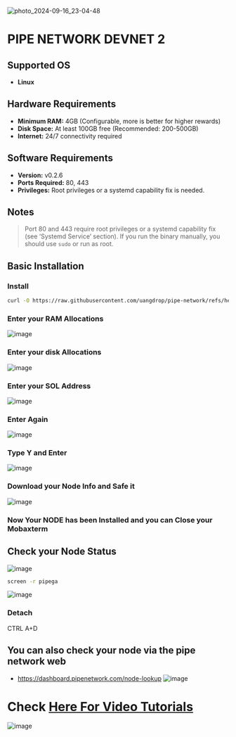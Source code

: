 

![photo_2024-09-16_23-04-48](https://github.com/user-attachments/assets/48e1ceed-c83d-4c20-8709-4cd48e7724d3)

# PIPE NETWORK DEVNET 2



## Supported OS
- **Linux**

## Hardware Requirements
- **Minimum RAM:** 4GB (Configurable, more is better for higher rewards)
- **Disk Space:** At least 100GB free (Recommended: 200-500GB)
- **Internet:** 24/7 connectivity required

## Software Requirements
- **Version:** v0.2.6
- **Ports Required:** 80, 443
- **Privileges:** Root privileges or a systemd capability fix is needed.

## Notes
> Port 80 and 443 require root privileges or a systemd capability fix (see ‘Systemd Service’ section). If you run the binary manually, you should use `sudo` or run as root.

## Basic Installation
### Install
```sh
curl -O https://raw.githubusercontent.com/uangdrop/pipe-network/refs/heads/main/PiPe_GA.sh && chmod +x PiPe_GA.sh && ./PiPe_GA.sh
```
### Enter your RAM Allocations
![image](https://github.com/user-attachments/assets/44a1b2eb-ee6c-4521-a2a3-e005a692a318)

### Enter your disk Allocations
![image](https://github.com/user-attachments/assets/a5d80fb5-fd01-47a6-bac7-3ddcebf1434b)

### Enter your SOL Address
![image](https://github.com/user-attachments/assets/50ec2b1a-07c8-478c-ab64-f4646aa27add)

### Enter Again
![image](https://github.com/user-attachments/assets/bf4f8382-32c0-46bc-91d8-2252b18e83df)

### Type Y and Enter
![image](https://github.com/user-attachments/assets/8a55e223-808e-4390-a34e-c9fb87d1b280)

### Download your Node Info and Safe it
![image](https://github.com/user-attachments/assets/35fbbc10-4577-4ebc-9771-a22f4d99ed19)


### Now Your NODE has been Installed and you can Close your Mobaxterm






## Check your Node Status
![image](https://github.com/user-attachments/assets/b0e11769-8f1d-4944-927d-a0f3efc25b37)
```sh
screen -r pipega
```
![image](https://github.com/user-attachments/assets/309eca7f-9e7c-4f47-a34d-5525037c17f2)


### Detach
CTRL A+D

## You can also check your node via the pipe network web
- https://dashboard.pipenetwork.com/node-lookup
  ![image](https://github.com/user-attachments/assets/0bcc5750-e93c-4051-ad0c-d6d7e2bef0a9)


# Check [Here For Video Tutorials](https://t.me/uangdrop/37690)
![image](https://github.com/user-attachments/assets/d244041f-4f84-43ef-a463-f39bf9e23eb7)





